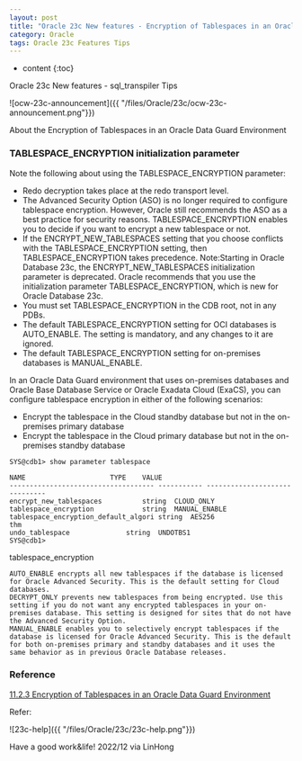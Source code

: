 ```yaml
---
layout: post
title: "Oracle 23c New features - Encryption of Tablespaces in an Oracle Data Guard  Tips"
category: Oracle
tags: Oracle 23c Features Tips
---
```


* content
{:toc}

Oracle 23c New features - sql_transpiler Tips

![ocw-23c-announcement]({{ "/files/Oracle/23c/ocw-23c-announcement.png"}})	

About the Encryption of Tablespaces in an Oracle Data Guard Environment








### TABLESPACE_ENCRYPTION initialization parameter

Note the following about using the TABLESPACE_ENCRYPTION parameter:

- Redo decryption takes place at the redo transport level.
- The Advanced Security Option (ASO) is no longer required to configure tablespace encryption. However, Oracle still recommends the ASO as a best practice for security reasons. TABLESPACE_ENCRYPTION enables you to decide if you want to encrypt a new tablespace or not.
- If the ENCRYPT_NEW_TABLESPACES setting that you choose conflicts with the TABLESPACE_ENCRYPTION setting, then TABLESPACE_ENCRYPTION takes precedence.
    Note:Starting in Oracle Database 23c, the ENCRYPT_NEW_TABLESPACES initialization parameter is deprecated.
    Oracle recommends that you use the initialization parameter TABLESPACE_ENCRYPTION, which is new for Oracle Database 23c.
- You must set TABLESPACE_ENCRYPTION in the CDB root, not in any PDBs.
- The default TABLESPACE_ENCRYPTION setting for OCI databases is AUTO_ENABLE. The setting is mandatory, and any changes to it are ignored.
- The default TABLESPACE_ENCRYPTION setting for on-premises databases is MANUAL_ENABLE.

In an Oracle Data Guard environment that uses on-premises databases and Oracle Base Database Service or Oracle Exadata Cloud (ExaCS), you can configure tablespace encryption in either of the following scenarios:

- Encrypt the tablespace in the Cloud standby database but not in the on-premises primary database
- Encrypt the tablespace in the Cloud primary database but not in the on-premises standby database

```
SYS@cdb1> show parameter tablespace

NAME				     TYPE	 VALUE
------------------------------------ ----------- ------------------------------
encrypt_new_tablespaces 	     string	 CLOUD_ONLY
tablespace_encryption		     string	 MANUAL_ENABLE
tablespace_encryption_default_algori string	 AES256
thm
undo_tablespace 		     string	 UNDOTBS1
SYS@cdb1> 
```

tablespace_encryption
```
AUTO_ENABLE encrypts all new tablespaces if the database is licensed for Oracle Advanced Security. This is the default setting for Cloud databases.
DECRYPT_ONLY prevents new tablespaces from being encrypted. Use this setting if you do not want any encrypted tablespaces in your on-premises database. This setting is designed for sites that do not have the Advanced Security Option.
MANUAL_ENABLE enables you to selectively encrypt tablespaces if the database is licensed for Oracle Advanced Security. This is the default for both on-premises primary and standby databases and it uses the same behavior as in previous Oracle Database releases.
```

### Reference 

[11.2.3 Encryption of Tablespaces in an Oracle Data Guard Environment](https://docs-stage.oracle.com/en/database/oracle/oracle-database/23/asoag/using-transparent-data-encryption-with-other-oracle-features.html#GUID-68EE178A-6B6C-497A-B720-052FB23B5794)

Refer:

![23c-help]({{ "/files/Oracle/23c/23c-help.png"}})


Have a good work&life! 2022/12 via LinHong


